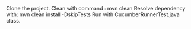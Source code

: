  Clone the project. 
Clean with command : mvn clean
Resolve dependency with: mvn clean install -DskipTests 
Run with CucumberRunnerTest.java class.
